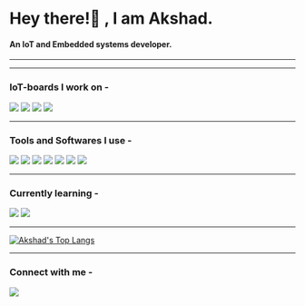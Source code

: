<h1>Hey there!👋&nbsp;, I am Akshad.</h1>
<h4>An IoT and Embedded systems developer.</h3>

---
---

### IoT-boards I work on -
<img src="https://img.shields.io/badge/-Arduino-blue?style=for-the-badge">   <img src="https://img.shields.io/badge/-Raspberry--%20Pi-brightgreen?style=for-the-badge">   <img src="https://img.shields.io/badge/-ESP8266-red?style=for-the-badge"> <img src="https://img.shields.io/badge/-Intel%208051-yellow?style=for-the-badge">

---

### Tools and Softwares I use -
<img src="https://img.shields.io/badge/-Proteus%208%20Professional-blue?style=for-the-badge">   <img src="https://img.shields.io/badge/-Keil%20uVision5-green?style=for-the-badge">   <img src="https://img.shields.io/badge/-Ni%20Multisim-critical?style=for-the-badge"> <img src="https://img.shields.io/badge/-Arduino%20IDE-blueviolet?style=for-the-badge">  <img src="https://img.shields.io/badge/-Jupyter%20Notebook%20(Anaconda3)-orange?style=for-the-badge">  <img src="https://img.shields.io/badge/-LTspice%20XVII-yellowgreen?style=for-the-badge">  <img src="https://img.shields.io/badge/-EasyEDA-yellow?style=for-the-badge">


---

### Currently learning -
<img src="https://img.shields.io/badge/-AWS%20IoT%20Core-blueviolet?style=for-the-badge">   <img src="https://img.shields.io/badge/-PCB%20designing-green?style=for-the-badge">

---

[![Akshad's Top Langs](https://github-readme-stats.vercel.app/api/top-langs/?username=akx2404&layout=compact&langs_count=10&theme=dark)](https://github.com/akx2404/github-readme-stats)

---

### Connect with me -
[<img src="https://img.shields.io/badge/linkedin-%230077B5.svg?&style=for-the-badge&logo=linkedin&logoColor=white" />](https://www.linkedin.com/in/akshad-patel-6669081a9/)


